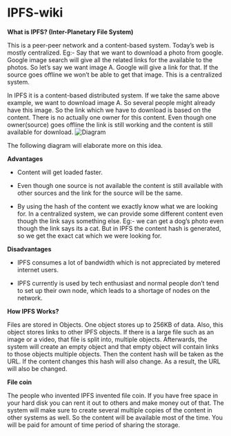 # IPFS-wiki
**What is IPFS? (Inter-Planetary File System)**

This is a peer-peer network and a content-based system. Today’s web is mostly centralized. Eg:- Say that we want to download a photo from google. Google image search will give all the related links for the available to the photos. So let’s say we want image A. Google will give a link for that. If the source goes offline we won’t be able to get that image. This is a centralized system.

  

In IPFS it is a content-based distributed system. If we take the same above example, we want to download image A. So several people might already have this image. So the link which we have to download is based on the content. There is no actually one owner for this content. Even though one owner(source) goes offline the link is still working and the content is still available for download.
![Diagram](https://raw.githubusercontent.com/janethavi/IPFS-wiki/dev/Images/http-vs-ipfs.jpg)
  

The following diagram will elaborate more on this idea.

**Advantages**
-   Content will get loaded faster.
    
-   Even though one source is not available the content is still available with other sources and the link for the source will be the same.
    
-   By using the hash of the content we exactly know what we are looking for. In a centralized system, we can provide some different content even though the link says something else. Eg:- we can get a dog’s photo even though the link says its a cat. But in IPFS the content hash is generated, so we get the exact cat which we were looking for.

**Disadvantages**
-   IPFS consumes a lot of bandwidth which is not appreciated by metered internet users.
    
-   IPFS currently is used by tech enthusiast and normal people don’t tend to set up their own node, which leads to a shortage of nodes on the network.

**How IPFS Works?**

Files are stored in Objects. One object stores up to 256KB of data. Also, this object stores links to other IPFS objects. If there is a large file such as an image or a video, that file is split into, multiple objects. Afterwards, the system will create an empty object and that empty object will contain links to those objects multiple objects. Then the content hash will be taken as the URL. If the content changes this hash will also change. As a result, the URL will also be changed.

  

**File coin**

The people who invented IPFS invented file coin. If you have free space in your hard disk you can rent it out to others and make money out of that. The system will make sure to create several multiple copies of the content in other systems as well. So the content will be available most of the time. You will be paid for amount of time period of sharing the storage.